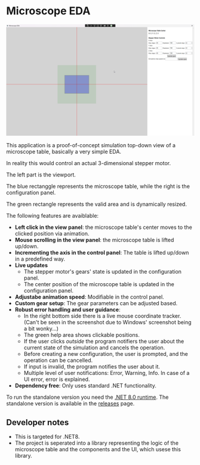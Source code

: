 # Microscope EDA

![The application](resources/application-main.png)

This application is a proof-of-concept simulation top-down view of a microscope table, basically a very simple EDA.

In reality this would control an actual 3-dimensional stepper motor.

The left part is the viewport.

The blue rectanggle represents the microscope table, while the right is the configuration panel.

The green rectangle represents the valid area and is dynamically resized.

The following features are avaiblable:

- **Left click in the view panel**: the microscope table's center moves to the clicked position via animation.
- **Mouse scrolling in the view panel**: the microscope table is lifted up/down.
- **Incrementing the axis in the control panel**: The table is lifted up/down in a predefined way.
- **Live updates**
    - The stepper motor's gears' state is updated in the configuration panel.
    - The center position of the microscope table is updated in the configuration panel.
- **Adjustabe animation speed**: Modifiable in the control panel.
- **Custom gear setup**: The gear parameters can be adjusted based.
- **Robust error handling and user guidance**:
    - In the right bottom side there is a live mouse coordinate tracker. (Can't be seen in the screenshot due to Windows' screenshot being a bit wonky...)
    - The green help area shows clickable positions.
    - If the user clicks *outside* the program notifiers the user about the current state of the simulation and cancels the operation.
    - Before creating a new configuration, the user is prompted, and the operation can be cancelled.
    - If input is invalid, the program notifies the user about it.
    - Multiple level of user notifications: Error, Warning, Info. In case of a UI error, error is explained.
- **Dependency free**: Only uses standard .NET functionality.

To run the standalone version you need the [.NET 8.0 runtime](https://dotnet.microsoft.com/en-us/download/dotnet/8.0).
The standalone version is available in the [releases]() page.

## Developer notes

- This is targeted for .NET8.
- The project is seperated into a library representing the logic of the microscope table and the components
  and the UI, which usese this library.